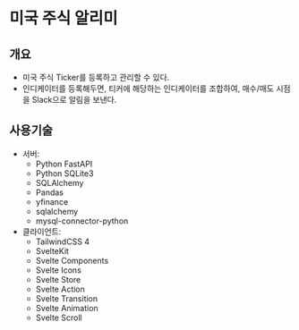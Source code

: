 # 미국 주식 알리미

## 개요

- 미국 주식 Ticker를 등록하고 관리할 수 있다. 
- 인디케이터를 등록해두면, 티커에 해당하는 인디케이터를 조합하여, 매수/매도 시점을 Slack으로 알림을 보낸다.

## 사용기술

- 서버:
    - Python FastAPI
    - Python SQLite3
    - SQLAlchemy
    - Pandas
    - yfinance  
    - sqlalchemy
    - mysql-connector-python
- 클라이언트:
    - TailwindCSS 4
    - SvelteKit
    - Svelte Components
    - Svelte Icons
    - Svelte Store
    - Svelte Action
    - Svelte Transition
    - Svelte Animation
    - Svelte Scroll


